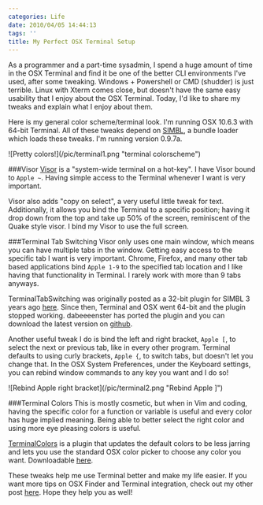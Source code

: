 ```yaml
---
categories: Life
date: 2010/04/05 14:44:13
tags: ''
title: My Perfect OSX Terminal Setup
---
```

As a programmer and a part-time sysadmin, I spend a huge amount of time in the OSX Terminal and find it be one of the better CLI environments I've used, after some tweaking. Windows + Powershell or CMD (shudder) is just terrible. Linux with Xterm comes close, but doesn't have the same easy usability that I enjoy about the OSX Terminal. Today, I'd like to share my tweaks and explain what I enjoy about them.

Here is my general color scheme/terminal look. I'm running OSX 10.6.3 with 64-bit Terminal. All of these tweaks depend on [SIMBL](http://www.culater.net/software/SIMBL/SIMBL.php), a bundle loader which loads these tweaks. I'm running version 0.9.7a.

<span class="aligncenter">
![Pretty colors!](/pic/terminal1.png "terminal colorscheme")
</span>

###Visor
[Visor](http://visor.binaryage.com/) is a "system-wide terminal on a hot-key". I have Visor bound to `Apple ~`. Having simple access to the Terminal whenever I want is very important.

Visor also adds "copy on select", a very useful little tweak for text. Additionally, it allows you bind the Terminal to a specific position; having it drop down from the top and take up 50% of the screen, reminiscent of the Quake style visor. I bind my Visor to use the full screen.

###Terminal Tab Switching
Visor only uses one main window, which means you can have multiple tabs in the window. Getting easy access to the specific tab I want is very important. Chrome, Firefox, and many other tab based applications bind `Apple 1-9` to the specified tab location and I like having that functionality in Terminal. I rarely work with more than 9 tabs anyways.

TerminalTabSwitching was originally posted as a 32-bit plugin for SIMBL 3 years ago [here](http://ciaranwal.sh/2007/12/10/tab-switching-in-terminal). Since then, Terminal and OSX went 64-bit and the plugin stopped working. dabeeeenster has ported the plugin and you can download the latest version on [github](http://github.com/dabeeeenster/TerminalTabSwitching).

Another useful tweak I do is bind the left and right bracket, `Apple [`, to select the next or previous tab, like in every other program. Terminal defaults to using curly brackets, `Apple {`, to switch tabs, but doesn't let you change that. In the OSX System Preferences, under the Keyboard settings, you can rebind window commands to any key you want and I do so!

<span class="aligncenter">
![Rebind Apple right bracket](/pic/terminal2.png "Rebind Apple ]")
</span>

###Terminal Colors
This is mostly cosmetic, but when in Vim and coding, having the specific color for a function or variable is useful and every color has huge implied meaning. Being able to better select the right color and using more eye pleasing colors is useful.

[TerminalColors](http://blog.fallingsnow.net/2009/08/28/fixing-colors-in-terminal-app-on-10-6/) is a plugin that updates the default colors to be less jarring and lets you use the standard OSX color picker to choose any color you want. Downloadable [here](http://cloud.github.com/downloads/evanphx/terminalcolours/TerminalColours-SL.tar.gz).

These tweaks help me use Terminal better and make my life easier. If you want more tips on OSX Finder and Terminal integration, check out my other post [here](/2009/01/31/osx-terminal-and-finder-integration/). Hope they help you as well!
